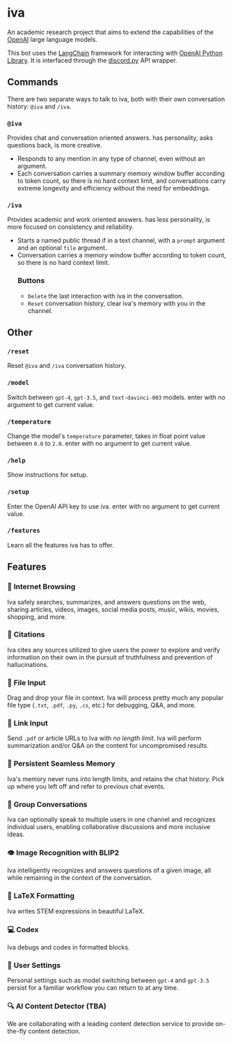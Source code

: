 # iva
An academic research project that aims to extend the capabilities of the [OpenAI](https://platform.openai.com/overview) large language models.

This bot uses the [LangChain](https://python.langchain.com/en/latest/) framework for interacting with [OpenAI Python Library](https://github.com/openai/openai-python). It is interfaced through the [discord.py](https://discordpy.readthedocs.io/) API wrapper.
## Commands
There are two separate ways to talk to iva, both with their own conversation history: `@iva` and `/iva`.
### `@iva`
Provides chat and conversation oriented answers. has personality, asks questions back, is more creative.
- Responds to any mention in any type of channel, even without an argument.
- Each conversation carries a summary memory window buffer according to token count, so there is no hard context limit, and conversations carry extreme longevity and efficiency without the need for embeddings.
### `/iva`
Provides academic and work oriented answers. has less personality, is more focused on consistency and reliability.
- Starts a named public thread if in a text channel, with a `prompt` argument and an optional `file` argument.
- Conversation carries a memory window buffer according to token count, so there is no hard context limit.
  ### Buttons
  - `Delete` the last interaction with iva in the conversation.
  - `Reset` conversation history, clear iva's memory with you in the channel.
## Other
### `/reset`
Reset `@iva` and `/iva` conversation history.
### `/model`
Switch between `gpt-4`, `gpt-3.5`, and `text-davinci-003` models. enter with no argument to get current value.
### `/temperature`
Change the model's `temperature` parameter, takes in float point value between `0.0` to `2.0`. enter with no argument to get current value.
### `/help`
Show instructions for setup.
### `/setup`
Enter the OpenAI API key to use iva. enter with no argument to get current value.
### `/features`
Learn all the features iva has to offer.
## Features
### :newspaper: **Internet Browsing**
Iva safely searches, summarizes, and answers questions on the web, sharing articles, videos, images, social media posts, music, wikis, movies, shopping, and more.
### :pencil: **Citations**
Iva cites any sources utilized to give users the power to explore and verify information on their own in the pursuit of truthfulness and prevention of hallucinations.
### :file_folder: **File Input**
Drag and drop your file in context. Iva will process pretty much any popular file type (`.txt`, `.pdf`, `.py`, `.cs`, etc.) for debugging, Q&A, and more.
### :link: **Link Input**
Send `.pdf` or article URLs to Iva with *no length limit*. Iva will perform summarization and/or Q&A on the content for uncompromised results.
### :brain: **Persistent Seamless Memory**
Iva's memory never runs into length limits, and retains the chat history. Pick up where you left off and refer to previous chat events.
### :busts_in_silhouette: **Group Conversations**
Iva can optionally speak to multiple users in one channel and recognizes individual users, enabling collaborative discussions and more inclusive ideas.
### :eye: **Image Recognition with BLIP2**
Iva intelligently recognizes and answers questions of a given image, all while remaining in the context of the conversation.
### :abacus: **LaTeX Formatting**
Iva writes STEM expressions in beautiful LaTeX.
### :computer: **Codex**
Iva debugs and codes in formatted blocks.
### :bust_in_silhouette: **User Settings**
Personal settings such as model switching between `gpt-4` and `gpt-3.5` persist for a familiar workflow you can return to at any time.
### :mag: **AI Content Detector** (TBA)
We are collaborating with a leading content detection service to provide on-the-fly content detection.

